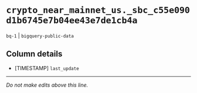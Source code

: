 # `crypto_near_mainnet_us._sbc_c55e090d1b6745e7b04ee43e7de1cb4a`
`bq-1` | `bigquery-public-data`

## Column details
* [TIMESTAMP] `last_update`

-------------------------------------------------------------------------------
*Do not make edits above this line.*
